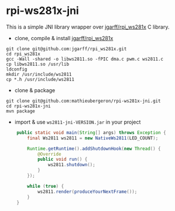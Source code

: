 rpi-ws281x-jni
==============

This is a simple JNI library wrapper over
[jgarff/rpi_ws281x](https://github.com/jgarff/rpi_ws281x) C library.

+ clone, compile & install [jgarff/rpi_ws281x](https://github.com/jgarff/rpi_ws281x)

```
git clone git@github.com:jgarff/rpi_ws281x.git
cd rpi_ws281x
gcc -Wall -shared -o libws2811.so -fPIC dma.c pwm.c ws2811.c
cp libws2811.so /usr/lib
ldconfig
mkdir /usr/include/ws2811
cp *.h /usr/include/ws2811
```

+ clone & package

```
git clone git@github.com:mathieubergeron/rpi-ws281x-jni.git
cd rpi-ws281x-jni
mvn package
```

+ import & use `ws2811-jni-VERSION.jar` in your project

```java
    public static void main(String[] args) throws Exception {
        final Ws2811 ws2811 = new NativeWs2811(LED_COUNT);

        Runtime.getRuntime().addShutdownHook(new Thread() {
            @Override
            public void run() {
                ws2811.shutdown();
            }
        });

        while (true) {
            ws2811.render(produceYourNextFrame());
        }
    }
```